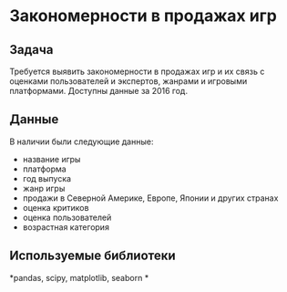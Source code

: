 # Закономерности в продажах игр

## Задача

Требуется выявить закономерности в продажах игр и их связь с оценками пользователей и экспертов, жанрами и игровыми платформами. Доступны данные за 2016 год.

## Данные

В наличии были следующие данные:
- название игры
- платформа
- год выпуска
- жанр игры
- продажи в Северной Америке, Европе, Японии и других странах
- оценка критиков
- оценка пользователей
- возрастная категория

## Используемые библиотеки
*pandas, scipy, matplotlib, seaborn *
